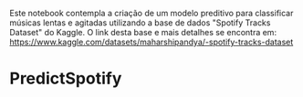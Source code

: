 Este notebook contempla a criação de um modelo preditivo para classificar músicas lentas e agitadas utilizando a base de dados "Spotify Tracks Dataset" do Kaggle. O link desta base e mais detalhes se encontra em: https://www.kaggle.com/datasets/maharshipandya/-spotify-tracks-dataset

# PredictSpotify

